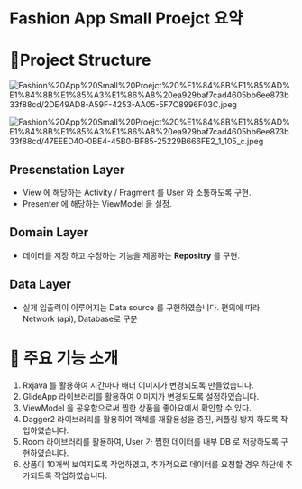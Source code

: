 # Fashion App Small Proejct 요약

# 🌿Project Structure

![Fashion%20App%20Small%20Proejct%20%E1%84%8B%E1%85%AD%E1%84%8B%E1%85%A3%E1%86%A8%20ea929baf7cad4605bb6ee873b33f88cd/2DE49AD8-A59F-4253-AA05-5F7C8996F03C.jpeg](Fashion%20App%20Small%20Proejct%20%E1%84%8B%E1%85%AD%E1%84%8B%E1%85%A3%E1%86%A8%20ea929baf7cad4605bb6ee873b33f88cd/2DE49AD8-A59F-4253-AA05-5F7C8996F03C.jpeg)

![Fashion%20App%20Small%20Proejct%20%E1%84%8B%E1%85%AD%E1%84%8B%E1%85%A3%E1%86%A8%20ea929baf7cad4605bb6ee873b33f88cd/47EEED40-0BE4-45B0-BF85-25229B666FE2_1_105_c.jpeg](Fashion%20App%20Small%20Proejct%20%E1%84%8B%E1%85%AD%E1%84%8B%E1%85%A3%E1%86%A8%20ea929baf7cad4605bb6ee873b33f88cd/47EEED40-0BE4-45B0-BF85-25229B666FE2_1_105_c.jpeg)

## Presenstation Layer

- View 에 해당하는 Activity / Fragment 를 User 와 소통하도록 구현.
- Presenter 에 해당하는 ViewModel 을 설정.

## Domain Layer

- 데이터를 저장 하고 수정하는 기능을 제공하는 **Repositry** 를 구현.

## Data Layer

- 실제 입출력이 이루어지는 Data source 를 구현하였습니다. 편의에 따라 Network (api), Database로 구분

# 🌿 주요 기능 소개

1. Rxjava 를 활용하여 시간마다 배너 이미지가 변경되도록 만들었습니다.
2. GlideApp 라이브러리를 활용하여 이미지가 변경되도록 설정하였습니다.
3.  ViewModel 을 공유함으로써 찜한 상품을 좋아요에서 확인할 수 있다.
4. Dagger2 라이브러리를 활용하여 객체를 재활용성을 증진, 커플링 방지 하도록 작업하였습니다.
5. Room 라이브러리를 활용하여, User 가 찜한 데이터를 내부 DB 로 저장하도록 구현하였습니다.
6. 상품이 10개씩 보여지도록 작업하였고, 추가적으로 데이터를 요청할 경우 하단에 추가되도록 작업하였습니다.
